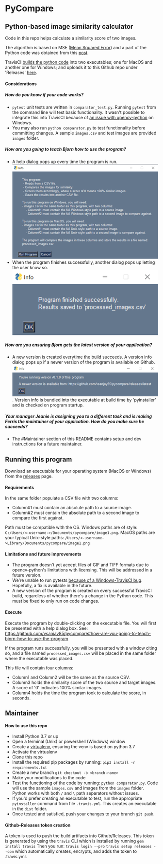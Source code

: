 # PyCompare
## Python-based image similarity calculator
Code in this repo helps calculate a similarity score of two images.

The algorithm is based on MSE ([Mean Squared Error](https://en.wikipedia.org/wiki/Mean_squared_error)) and a part of the Python code was obtained from this [post](https://www.pyimagesearch.com/2014/09/15/python-compare-two-images/).

TravisCI [builds the python code](https://travis-ci.com/vsanjay85/pycompare) into two executables; one for MacOS and another one for Windows; and uploads it to this Github repo under 'Releases' [here](https://github.com/vsanjay85/pycompare/releases).

#### Considerations 
##### How do you know if your code works?
- `pytest` unit tests are written in `comparator_test.py`. Running `pytest` from the command line will test basic functionality. It wasn't possible to integrate this into TravisCI because of [an issue with opencv-python](https://travis-ci.community/t/python-and-opencv-dll-load-fails-every-time/4431/11) on Windows.
- You may also run `python comparator.py` to test functionality before committing changes. A sample `images.csv` and test images are provided `images` folder.

##### How are you going to teach Bjorn how to use the program? 
- A help dialog pops up every time the program is run. ![help-dialog](/help_images/help_dialog.png)
- When the program finishes successfully, another dialog pops up letting the user know so. ![finished-dialog](/help_images/finished_dialog.png)

##### How are you ensuring Bjorn gets the latest version of your application?
- A new version is created everytime the build succeeds. A version info dialog pops up if a newer version of the program is available on Github. ![version-dialog](/help_images/version_info.png). Version info is bundled into the executable at build time by 'pyinstaller' and is checked on program startup.

##### Your manager Jeanie is assigning you to a different task and is making Ferris the maintainer of your application. How do you make sure he succeeds?
- The #Maintainer section of this README contains setup and dev instructions for a future maintainer.

## Running this program 
Download an executable for your operating system (MacOS or Windows) from the [releases](https://github.com/vsanjay85/pycompare/releases) page. 

#### Requirements 

In the same folder populate a CSV file with two columns:

 - Column#1 must contain an absolute path to a source image. 
 - Column#2 must contain the absolute path to a second image to compare the first against.

Path must be compatible with the OS. Windows paths are of style: `C:/Users/<-username->/Documents/pycompare/image1.png`. MacOS paths are your typical Unix-style paths: `/Users/<-username->Library/Documents/pycompare/image1.png`

#### Limitations and future improvements
- The program doesn't yet accept files of GIF and TIFF formats due to opencv-python's limitations with licensing. This will be addressed in a future version.
- We're unable to run pytests [because of a Windows-TravisCI bug](https://github.com/vsanjay85/pycompare#running-this-program). Hopefully, a fix is available in the future.
- A new version of the program is created on every successful TravisCI build, regardless of whether there's a change in the Python code. This must be fixed to only run on code changes.

#### Execute
Execute the program by double-clicking on the executable file. You will first be presented with a help dialog box. See: https://github.com/vsanjay85/pycompare#how-are-you-going-to-teach-bjorn-how-to-use-the-program

If the program runs successfully, you will be presented with a window citing so, and a file named `processed_images.csv` will be placed in the same folder where the executable was placed.

This file will contain four columns:
 - Column1 and Column2 will be the same as the source CSV.
 - Column3 holds the similarity score of the two source and target images. A score of '0' indicates 100% similar images.
 - Column4 holds the time the program took to calculate the score, in seconds.

## Maintainer
#### How to use this repo

 - Install Python 3.7 or up
 - Open a terminal (Unix) or powershell (Windows) window
 - Create a [virtualenv](https://docs.python.org/3.7/library/venv.html), ensuring the venv is based on python 3.7
 - Activate the virtualenv
 - Clone this repo
 - Install the required pip packages by running: `pip3 install -r requirements.txt`
 - Create a new branch `git checkout -b <branch-name>`
 - Make your modifications to the code
 - Test the functioning of the code by running: `python comparator.py`. Code will use the sample `images.csv` and images from the `images` folder. Python works with both `/` and `\` path separators without issues.
 - If you'd prefer creating an executable to test, run the appropriate `pyinstaller` command from file `.travis.yml`. This creates an executable in the `dist` folder. 
 - Once tested and satisfied, push your changes to your branch `git push`.

#### Github-Releases token creation
A token is used to push the build artifacts into Github/Releases. This token is generated by using the `travis` CLI which is installed by running 
`gem install travis`
Then you run:
`travis login --pro`
`travis setup releases --com`
which automatically creates, encrypts, and adds the token to .travis.yml. 
